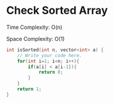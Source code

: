 #  Check Sorted Array

Time Complexity: O(n)

Space Complexity: O(1)

```c
int isSorted(int n, vector<int> a) {
    // Write your code here.
    for(int i=1; i<n; i++){
        if(a[i] < a[i-1]){
            return 0;
        }
    }
    return 1;
}

```
